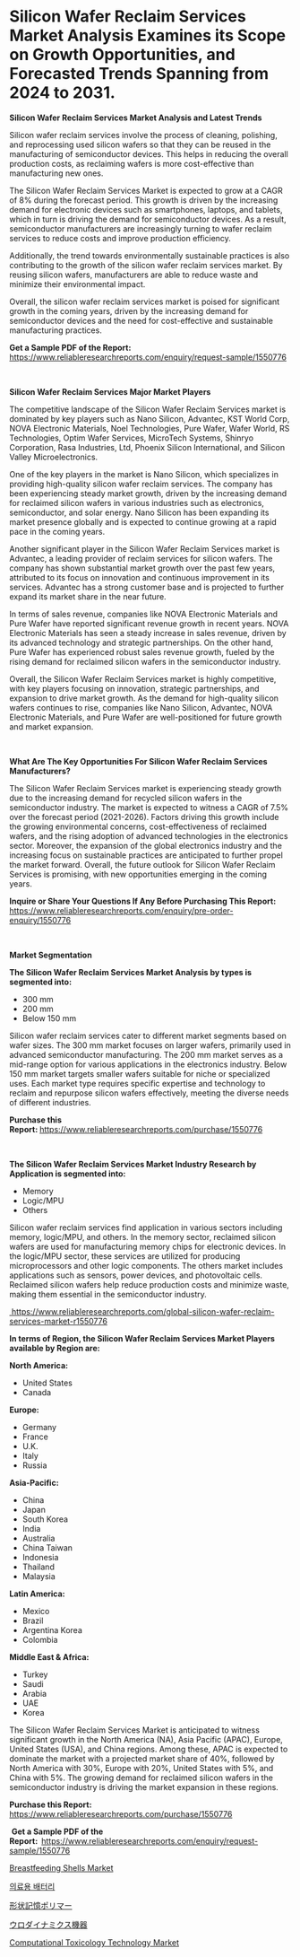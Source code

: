 <p><h1>Silicon Wafer Reclaim Services Market Analysis Examines its Scope on Growth Opportunities, and Forecasted Trends Spanning from 2024 to 2031.</h1></p><p><strong>Silicon Wafer Reclaim Services Market Analysis and Latest Trends</strong></p>
<p><p>Silicon wafer reclaim services involve the process of cleaning, polishing, and reprocessing used silicon wafers so that they can be reused in the manufacturing of semiconductor devices. This helps in reducing the overall production costs, as reclaiming wafers is more cost-effective than manufacturing new ones.</p><p>The Silicon Wafer Reclaim Services Market is expected to grow at a CAGR of 8% during the forecast period. This growth is driven by the increasing demand for electronic devices such as smartphones, laptops, and tablets, which in turn is driving the demand for semiconductor devices. As a result, semiconductor manufacturers are increasingly turning to wafer reclaim services to reduce costs and improve production efficiency.</p><p>Additionally, the trend towards environmentally sustainable practices is also contributing to the growth of the silicon wafer reclaim services market. By reusing silicon wafers, manufacturers are able to reduce waste and minimize their environmental impact.</p><p>Overall, the silicon wafer reclaim services market is poised for significant growth in the coming years, driven by the increasing demand for semiconductor devices and the need for cost-effective and sustainable manufacturing practices.</p></p>
<p><strong>Get a Sample PDF of the Report:&nbsp;</strong> <a href="https://www.reliableresearchreports.com/enquiry/request-sample/1550776">https://www.reliableresearchreports.com/enquiry/request-sample/1550776</a></p>
<p>&nbsp;</p>
<p><strong>Silicon Wafer Reclaim Services Major Market Players</strong></p>
<p><p>The competitive landscape of the Silicon Wafer Reclaim Services market is dominated by key players such as Nano Silicon, Advantec, KST World Corp, NOVA Electronic Materials, Noel Technologies, Pure Wafer, Wafer World, RS Technologies, Optim Wafer Services, MicroTech Systems, Shinryo Corporation, Rasa Industries, Ltd, Phoenix Silicon International, and Silicon Valley Microelectronics.</p><p>One of the key players in the market is Nano Silicon, which specializes in providing high-quality silicon wafer reclaim services. The company has been experiencing steady market growth, driven by the increasing demand for reclaimed silicon wafers in various industries such as electronics, semiconductor, and solar energy. Nano Silicon has been expanding its market presence globally and is expected to continue growing at a rapid pace in the coming years.</p><p>Another significant player in the Silicon Wafer Reclaim Services market is Advantec, a leading provider of reclaim services for silicon wafers. The company has shown substantial market growth over the past few years, attributed to its focus on innovation and continuous improvement in its services. Advantec has a strong customer base and is projected to further expand its market share in the near future.</p><p>In terms of sales revenue, companies like NOVA Electronic Materials and Pure Wafer have reported significant revenue growth in recent years. NOVA Electronic Materials has seen a steady increase in sales revenue, driven by its advanced technology and strategic partnerships. On the other hand, Pure Wafer has experienced robust sales revenue growth, fueled by the rising demand for reclaimed silicon wafers in the semiconductor industry.</p><p>Overall, the Silicon Wafer Reclaim Services market is highly competitive, with key players focusing on innovation, strategic partnerships, and expansion to drive market growth. As the demand for high-quality silicon wafers continues to rise, companies like Nano Silicon, Advantec, NOVA Electronic Materials, and Pure Wafer are well-positioned for future growth and market expansion.</p></p>
<p>&nbsp;</p>
<p><strong>What Are The Key Opportunities For Silicon Wafer Reclaim Services Manufacturers?</strong></p>
<p><p>The Silicon Wafer Reclaim Services market is experiencing steady growth due to the increasing demand for recycled silicon wafers in the semiconductor industry. The market is expected to witness a CAGR of 7.5% over the forecast period (2021-2026). Factors driving this growth include the growing environmental concerns, cost-effectiveness of reclaimed wafers, and the rising adoption of advanced technologies in the electronics sector. Moreover, the expansion of the global electronics industry and the increasing focus on sustainable practices are anticipated to further propel the market forward. Overall, the future outlook for Silicon Wafer Reclaim Services is promising, with new opportunities emerging in the coming years.</p></p>
<p><strong>Inquire or Share Your Questions If Any Before Purchasing This Report:</strong> <a href="https://www.reliableresearchreports.com/enquiry/pre-order-enquiry/1550776">https://www.reliableresearchreports.com/enquiry/pre-order-enquiry/1550776</a></p>
<p>&nbsp;</p>
<p><strong>Market Segmentation</strong></p>
<p><strong>The Silicon Wafer Reclaim Services Market Analysis by types is segmented into:</strong></p>
<p><ul><li>300 mm</li><li>200 mm</li><li>Below 150 mm</li></ul></p>
<p><p>Silicon wafer reclaim services cater to different market segments based on wafer sizes. The 300 mm market focuses on larger wafers, primarily used in advanced semiconductor manufacturing. The 200 mm market serves as a mid-range option for various applications in the electronics industry. Below 150 mm market targets smaller wafers suitable for niche or specialized uses. Each market type requires specific expertise and technology to reclaim and repurpose silicon wafers effectively, meeting the diverse needs of different industries.</p></p>
<p><strong>Purchase this Report:&nbsp;</strong><a href="https://www.reliableresearchreports.com/purchase/1550776">https://www.reliableresearchreports.com/purchase/1550776</a></p>
<p>&nbsp;</p>
<p><strong>The Silicon Wafer Reclaim Services Market Industry Research by Application is segmented into:</strong></p>
<p><ul><li>Memory</li><li>Logic/MPU</li><li>Others</li></ul></p>
<p><p>Silicon wafer reclaim services find application in various sectors including memory, logic/MPU, and others. In the memory sector, reclaimed silicon wafers are used for manufacturing memory chips for electronic devices. In the logic/MPU sector, these services are utilized for producing microprocessors and other logic components. The others market includes applications such as sensors, power devices, and photovoltaic cells. Reclaimed silicon wafers help reduce production costs and minimize waste, making them essential in the semiconductor industry.</p></p>
<p><a href="https://www.reliableresearchreports.com/global-silicon-wafer-reclaim-services-market-r1550776">&nbsp;https://www.reliableresearchreports.com/global-silicon-wafer-reclaim-services-market-r1550776</a></p>
<p><strong>In terms of Region, the Silicon Wafer Reclaim Services Market Players available by Region are:</strong></p>
<p>
    <p> <strong> North America: </strong>
        <ul>
            <li>United States</li>
            <li>Canada</li>
        </ul>
        </p> 
    <p> <strong> Europe: </strong>
        <ul>
            <li>Germany</li>
            <li>France</li>
            <li>U.K.</li>
            <li>Italy</li>
            <li>Russia</li>
        </ul>
        </p> 
    <p> <strong> Asia-Pacific: </strong>
        <ul>
            <li>China</li>
            <li>Japan</li>
            <li>South Korea</li>
            <li>India</li>
            <li>Australia</li>
            <li>China Taiwan</li>
            <li>Indonesia</li>
            <li>Thailand</li>
            <li>Malaysia</li>
        </ul>
        </p> 
    <p> <strong> Latin America: </strong>
        <ul>
            <li>Mexico</li>
            <li>Brazil</li>
            <li>Argentina Korea</li>
            <li>Colombia</li>
        </ul>
        </p> 
    <p> <strong> Middle East & Africa: </strong>
        <ul>
            <li>Turkey</li>
            <li>Saudi</li>
            <li>Arabia</li>
            <li>UAE</li>
            <li>Korea</li>
        </ul>
    </p>
    </p>
<p><p>The Silicon Wafer Reclaim Services Market is anticipated to witness significant growth in the North America (NA), Asia Pacific (APAC), Europe, United States (USA), and China regions. Among these, APAC is expected to dominate the market with a projected market share of 40%, followed by North America with 30%, Europe with 20%, United States with 5%, and China with 5%. The growing demand for reclaimed silicon wafers in the semiconductor industry is driving the market expansion in these regions.</p></p>
<p><strong>Purchase this Report: </strong><a href="https://www.reliableresearchreports.com/purchase/1550776">https://www.reliableresearchreports.com/purchase/1550776</a></p>
<p>&nbsp;<strong>Get a Sample PDF of the Report:&nbsp;&nbsp;</strong><a href="https://www.reliableresearchreports.com/enquiry/request-sample/1550776">https://www.reliableresearchreports.com/enquiry/request-sample/1550776</a></p>
<p><strong></strong></p>
<p><p><a href="https://issuu.com/reportprime-2/docs/breastfeeding-shells-market-size-2030.pptx">Breastfeeding Shells Market</a></p><p><a href="https://github.com/TobyKub4685/Market-Research-Report-List-1/blob/main/503536560926.md">의료용 배터리</a></p><p><a href="https://github.com/zoetazuur/Market-Research-Report-List-1/blob/main/759937461743.md">形状記憶ポリマー</a></p><p><a href="https://github.com/dadanedu33/Market-Research-Report-List-1/blob/main/368433061741.md">ウロダイナミクス機器</a></p><p><a href="https://github.com/biheemgalvinlouises6hokrh3h/Market-Research-Report-List-2/blob/main/computational-toxicology-technology-market.md">Computational Toxicology Technology Market</a></p></p>